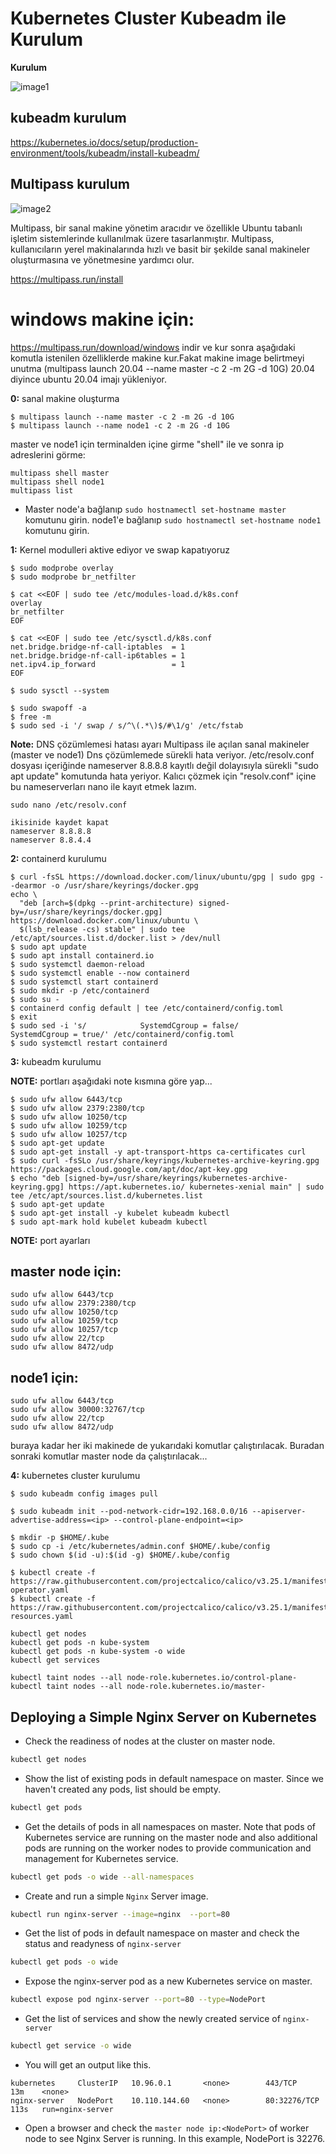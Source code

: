 # Kubernetes Cluster Kubeadm ile Kurulum
**Kurulum** 

![image1](./Kubernetes-Architecture.jpeg)

## kubeadm kurulum

https://kubernetes.io/docs/setup/production-environment/tools/kubeadm/install-kubeadm/

## Multipass kurulum

![image2](./Kubeadm.png)


Multipass, bir sanal makine yönetim aracıdır ve özellikle Ubuntu tabanlı işletim sistemlerinde kullanılmak üzere tasarlanmıştır. Multipass, kullanıcıların yerel makinalarında hızlı ve basit bir şekilde sanal makineler oluşturmasına ve yönetmesine yardımcı olur. 

https://multipass.run/install

# windows makine için:
https://multipass.run/download/windows
indir ve kur sonra aşağıdaki komutla istenilen özelliklerde makine kur.Fakat makine image belirtmeyi unutma (multipass launch 20.04 --name master -c 2 -m 2G -d 10G)
20.04 diyince ubuntu 20.04 imajı yükleniyor.

**0:** sanal makine oluşturma
```
$ multipass launch --name master -c 2 -m 2G -d 10G
$ multipass launch --name node1 -c 2 -m 2G -d 10G
```
master ve node1 için terminalden içine girme "shell" ile ve sonra ip adreslerini görme:
```
multipass shell master
multipass shell node1
multipass list
```

* Master node'a bağlanıp ```sudo hostnamectl set-hostname master``` komutunu girin. node1'e bağlanıp ```sudo hostnamectl set-hostname node1``` komutunu girin.

**1:** Kernel modulleri aktive ediyor ve swap kapatıyoruz

```
$ sudo modprobe overlay
$ sudo modprobe br_netfilter
```

```
$ cat <<EOF | sudo tee /etc/modules-load.d/k8s.conf
overlay
br_netfilter
EOF
```

```
$ cat <<EOF | sudo tee /etc/sysctl.d/k8s.conf
net.bridge.bridge-nf-call-iptables  = 1
net.bridge.bridge-nf-call-ip6tables = 1
net.ipv4.ip_forward                 = 1
EOF
```

```
$ sudo sysctl --system
```

```
$ sudo swapoff -a
$ free -m
$ sudo sed -i '/ swap / s/^\(.*\)$/#\1/g' /etc/fstab
```

**Note:** DNS çözümlemesi hatası ayarı
Multipass ile açılan sanal makineler (master ve node1) Dns çözümlemede sürekli hata veriyor.
/etc/resolv.conf dosyası içeriğinde nameserver 8.8.8.8 kayıtlı değil dolayısıyla sürekli "sudo apt update" komutunda hata yeriyor. Kalıcı çözmek için "resolv.conf" içine bu nameserverları nano ile kayıt etmek lazım.
```
sudo nano /etc/resolv.conf

ikisinide kaydet kapat
nameserver 8.8.8.8
nameserver 8.8.4.4
```


**2:** containerd kurulumu

```
$ curl -fsSL https://download.docker.com/linux/ubuntu/gpg | sudo gpg --dearmor -o /usr/share/keyrings/docker.gpg
echo \
  "deb [arch=$(dpkg --print-architecture) signed-by=/usr/share/keyrings/docker.gpg] https://download.docker.com/linux/ubuntu \
  $(lsb_release -cs) stable" | sudo tee /etc/apt/sources.list.d/docker.list > /dev/null
$ sudo apt update
$ sudo apt install containerd.io
$ sudo systemctl daemon-reload
$ sudo systemctl enable --now containerd
$ sudo systemctl start containerd
$ sudo mkdir -p /etc/containerd
$ sudo su -
$ containerd config default | tee /etc/containerd/config.toml
$ exit
$ sudo sed -i 's/            SystemdCgroup = false/            SystemdCgroup = true/' /etc/containerd/config.toml
$ sudo systemctl restart containerd

```

**3:** kubeadm kurulumu

**NOTE:**
portları aşağıdaki note kısmına göre yap...

```
$ sudo ufw allow 6443/tcp
$ sudo ufw allow 2379:2380/tcp
$ sudo ufw allow 10250/tcp
$ sudo ufw allow 10259/tcp
$ sudo ufw allow 10257/tcp
$ sudo apt-get update
$ sudo apt-get install -y apt-transport-https ca-certificates curl
$ sudo curl -fsSLo /usr/share/keyrings/kubernetes-archive-keyring.gpg https://packages.cloud.google.com/apt/doc/apt-key.gpg
$ echo "deb [signed-by=/usr/share/keyrings/kubernetes-archive-keyring.gpg] https://apt.kubernetes.io/ kubernetes-xenial main" | sudo tee /etc/apt/sources.list.d/kubernetes.list
$ sudo apt-get update
$ sudo apt-get install -y kubelet kubeadm kubectl
$ sudo apt-mark hold kubelet kubeadm kubectl
```

**NOTE:** port ayarları 

## master node için:
```
sudo ufw allow 6443/tcp
sudo ufw allow 2379:2380/tcp
sudo ufw allow 10250/tcp
sudo ufw allow 10259/tcp
sudo ufw allow 10257/tcp
sudo ufw allow 22/tcp
sudo ufw allow 8472/udp
```
## node1 için:
```
sudo ufw allow 6443/tcp
sudo ufw allow 30000:32767/tcp
sudo ufw allow 22/tcp
sudo ufw allow 8472/udp
```
buraya kadar her iki makinede de yukarıdaki komutlar çalıştırılacak.
Buradan sonraki komutlar master node da çalıştırılacak...

**4:** kubernetes cluster kurulumu

```
$ sudo kubeadm config images pull

$ sudo kubeadm init --pod-network-cidr=192.168.0.0/16 --apiserver-advertise-address=<ip> --control-plane-endpoint=<ip>
```

```
$ mkdir -p $HOME/.kube
$ sudo cp -i /etc/kubernetes/admin.conf $HOME/.kube/config
$ sudo chown $(id -u):$(id -g) $HOME/.kube/config
```

```
$ kubectl create -f https://raw.githubusercontent.com/projectcalico/calico/v3.25.1/manifests/tigera-operator.yaml
$ kubectl create -f https://raw.githubusercontent.com/projectcalico/calico/v3.25.1/manifests/custom-resources.yaml
```

```
kubectl get nodes
kubectl get pods -n kube-system
kubectl get pods -n kube-system -o wide
kubectl get services
```


```
kubectl taint nodes --all node-role.kubernetes.io/control-plane-
kubectl taint nodes --all node-role.kubernetes.io/master-
```


## Deploying a Simple Nginx Server on Kubernetes

- Check the readiness of nodes at the cluster on master node.

```bash
kubectl get nodes
```

- Show the list of existing pods in default namespace on master. Since we haven't created any pods, list should be empty.

```bash
kubectl get pods
```

- Get the details of pods in all namespaces on master. Note that pods of Kubernetes service are running on the master node and also additional pods are running on the worker nodes to provide communication and management for Kubernetes service.

```bash
kubectl get pods -o wide --all-namespaces
```

- Create and run a simple `Nginx` Server image.

```bash
kubectl run nginx-server --image=nginx  --port=80
```

- Get the list of pods in default namespace on master and check the status and readyness of `nginx-server`

```bash
kubectl get pods -o wide
```

- Expose the nginx-server pod as a new Kubernetes service on master.

```bash
kubectl expose pod nginx-server --port=80 --type=NodePort
```

- Get the list of services and show the newly created service of `nginx-server`

```bash
kubectl get service -o wide
```

- You will get an output like this.

```text
kubernetes     ClusterIP   10.96.0.1       <none>        443/TCP        13m    <none>
nginx-server   NodePort    10.110.144.60   <none>        80:32276/TCP   113s   run=nginx-server
```

- Open a browser and check the `master node ip:<NodePort>` of worker node to see Nginx Server is running. In this example, NodePort is 32276.
